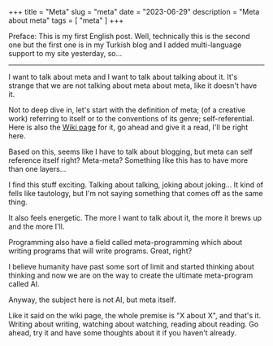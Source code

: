 +++
title = "Meta"
slug = "meta"
date = "2023-06-29"
description = "Meta about meta"
tags = [
    "meta"
]
+++

Preface: This is my first English post. Well, technically this is the second one but the first one is in my Turkish blog and I added multi-language support to my site yesterday, so...

---

I want to talk about meta and I want to talk about talking about it. It's strange that we are not talking about meta about meta, like it doesn't have it.

Not to deep dive in, let's start with the definition of meta; (of a creative work) referring to itself or to the conventions of its genre; self-referential. Here is also the [Wiki page](https://en.wikipedia.org/wiki/Meta) for it, go ahead and give it a read, I'll be right here.

Based on this, seems like I have to talk about blogging, but meta can self reference itself right? Meta-meta? Something like this has to have more than one layers...

I find this stuff exciting. Talking about talking, joking about joking... It kind of fells like tautology, but I'm not saying something that comes off as the same thing.

It also feels energetic. The more I want to talk about it, the more it brews up and the more I'll.

Programming also have a field called meta-programming which about writing programs that will write programs. Great, right?

I believe humanity have past some sort of limit and started thinking about thinking and now we are on the way to create the ultimate meta-program called AI.

Anyway, the subject here is not AI, but meta itself.

Like it said on the wiki page, the whole premise is "X about X", and that's it. Writing about writing, watching about watching, reading about reading. Go ahead, try it and have some thoughts about it if you haven't already.